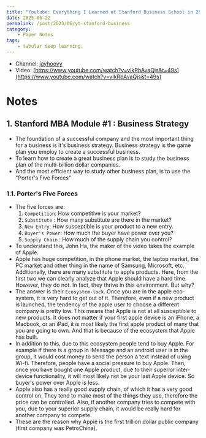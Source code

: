 ```yaml
---
title: "Youtube: Everything I Learned at Stanford Business School in 28 Minutes"
date: 2025-06-22
permalink: /post/2025/06/yt-stanford-business
category: 
    - Paper_Notes
tags:
    - tabular deep learning.
---
```


- Channel: [jayhoovy](hhttps://www.youtube.com/@jayhoovy)
- Video: [https://www.youtube.com/watch?v=vIkRbAvaQjs&t=49s](https://www.youtube.com/watch?v=vIkRbAvaQjs&t=49s)


# Notes

## 1. Stanford MBA Module #1 : Business Strategy

- The foundation of a successful company and the most important thing for a business is it's business strategy. Business strategy is the game plan you employ to create a successful business. 
- To learn how to create a great business plan is to study the business plan of the multi-billion dollar companies. 
- And the most efficient way to study other business plan, is to use the "Porter's Five Forces"


### 1.1. Porter's Five Forces
- The five forces are: 
    1. `Competition`: How competitive is your market?
    2. `Substitute` : How many substitute are there in the market? 
    3. `New Entry`: How susceptible is your product to a new entry. 
    4. `Buyer's Power`: How much the buyer have power over you? 
    5. `Supply Chain` : How much of the supply chain you control? 
- To understand this, John Ha, the maker of the video takes the example of Apple. 
- Apple has huge competition, in the phone market, the laptop market, the PC market and other thing in the name of Samsung, Microsoft, etc. Additionally, there are many substitute to apple products. Here, from the first two we can clearly analyze that Apple should have a hard time. However, they do not. In fact, they thrive in this environment. But why? 
- The answer is their `Ecosystem-lock`. Once you are in the apple eco-system, it is very hard to get out of it. Therefore, even if a new product is launched, the tendency of the apple user to choose a different company is pretty low. This means that Apple is not at all susceptible to new products. It does not matter if your first apple device is an iPhone, a Macbook, or an iPad, it is most likely the first apple product of many that you are going to own. And that is because of the ecosystem that Apple has built. 
- In addition to this, due to this ecosystem people tend to buy Apple. For example if there is a group in iMessage and an android user is in the group, it would cost money to send the person a text instead of using Wi-fi. Therefore, people have a social pressure to buy Apple. Then, once you have bought one Apple product, due to their superior inter-device functionality, it will most likely not be your last Apple device. So buyer's power over Apple is less. 
- Apple also has a really good supply chain, of which it has a very good control on. They tend to make most of the things they use, therefore the price can be controlled. Also, if another company tries to compete with you, due to your superior supply chain, it would be really hard for another company to compete. 
- These are the reason why Apple is the first trillion dollar public company (first company was PetroChina). 